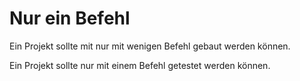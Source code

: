 # Nur ein Befehl

Ein Projekt sollte mit nur mit wenigen Befehl gebaut werden können.

Ein Projekt sollte nur mit einem Befehl getestet werden können.